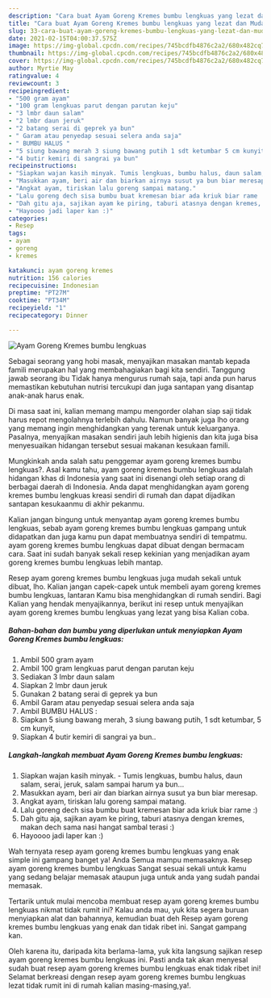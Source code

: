 ```yaml
---
description: "Cara buat Ayam Goreng Kremes bumbu lengkuas yang lezat dan Mudah Dibuat"
title: "Cara buat Ayam Goreng Kremes bumbu lengkuas yang lezat dan Mudah Dibuat"
slug: 33-cara-buat-ayam-goreng-kremes-bumbu-lengkuas-yang-lezat-dan-mudah-dibuat
date: 2021-02-15T04:00:37.575Z
image: https://img-global.cpcdn.com/recipes/745bcdfb4876c2a2/680x482cq70/ayam-goreng-kremes-bumbu-lengkuas-foto-resep-utama.jpg
thumbnail: https://img-global.cpcdn.com/recipes/745bcdfb4876c2a2/680x482cq70/ayam-goreng-kremes-bumbu-lengkuas-foto-resep-utama.jpg
cover: https://img-global.cpcdn.com/recipes/745bcdfb4876c2a2/680x482cq70/ayam-goreng-kremes-bumbu-lengkuas-foto-resep-utama.jpg
author: Myrtie May
ratingvalue: 4
reviewcount: 3
recipeingredient:
- "500 gram ayam"
- "100 gram lengkuas parut dengan parutan keju"
- "3 lmbr daun salam"
- "2 lmbr daun jeruk"
- "2 batang serai di geprek ya bun"
- " Garam atau penyedap sesuai selera anda saja"
- " BUMBU HALUS "
- "5 siung bawang merah 3 siung bawang putih 1 sdt ketumbar 5 cm kunyit"
- "4 butir kemiri di sangrai ya bun"
recipeinstructions:
- "Siapkan wajan kasih minyak. Tumis lengkuas, bumbu halus, daun salam, serai, jeruk, salam sampai harum ya bun..."
- "Masukkan ayam, beri air dan biarkan airnya susut ya bun biar meresap."
- "Angkat ayam, tiriskan lalu goreng sampai matang."
- "Lalu goreng dech sisa bumbu buat kremesan biar ada kriuk biar rame :)"
- "Dah gitu aja, sajikan ayam ke piring, taburi atasnya dengan kremes, makan dech sama nasi hangat sambal terasi :)"
- "Hayoooo jadi laper kan :)"
categories:
- Resep
tags:
- ayam
- goreng
- kremes

katakunci: ayam goreng kremes 
nutrition: 156 calories
recipecuisine: Indonesian
preptime: "PT27M"
cooktime: "PT34M"
recipeyield: "1"
recipecategory: Dinner

---
```



![Ayam Goreng Kremes bumbu lengkuas](https://img-global.cpcdn.com/recipes/745bcdfb4876c2a2/680x482cq70/ayam-goreng-kremes-bumbu-lengkuas-foto-resep-utama.jpg)

Sebagai seorang yang hobi masak, menyajikan masakan mantab kepada famili merupakan hal yang membahagiakan bagi kita sendiri. Tanggung jawab seorang ibu Tidak hanya mengurus rumah saja, tapi anda pun harus memastikan kebutuhan nutrisi tercukupi dan juga santapan yang disantap anak-anak harus enak.

Di masa  saat ini, kalian memang mampu mengorder olahan siap saji tidak harus repot mengolahnya terlebih dahulu. Namun banyak juga lho orang yang memang ingin menghidangkan yang terenak untuk keluarganya. Pasalnya, menyajikan masakan sendiri jauh lebih higienis dan kita juga bisa menyesuaikan hidangan tersebut sesuai makanan kesukaan famili. 



Mungkinkah anda salah satu penggemar ayam goreng kremes bumbu lengkuas?. Asal kamu tahu, ayam goreng kremes bumbu lengkuas adalah hidangan khas di Indonesia yang saat ini disenangi oleh setiap orang di berbagai daerah di Indonesia. Anda dapat menghidangkan ayam goreng kremes bumbu lengkuas kreasi sendiri di rumah dan dapat dijadikan santapan kesukaanmu di akhir pekanmu.

Kalian jangan bingung untuk menyantap ayam goreng kremes bumbu lengkuas, sebab ayam goreng kremes bumbu lengkuas gampang untuk didapatkan dan juga kamu pun dapat membuatnya sendiri di tempatmu. ayam goreng kremes bumbu lengkuas dapat dibuat dengan bermacam cara. Saat ini sudah banyak sekali resep kekinian yang menjadikan ayam goreng kremes bumbu lengkuas lebih mantap.

Resep ayam goreng kremes bumbu lengkuas juga mudah sekali untuk dibuat, lho. Kalian jangan capek-capek untuk membeli ayam goreng kremes bumbu lengkuas, lantaran Kamu bisa menghidangkan di rumah sendiri. Bagi Kalian yang hendak menyajikannya, berikut ini resep untuk menyajikan ayam goreng kremes bumbu lengkuas yang lezat yang bisa Kalian coba.

<!--inarticleads1-->

##### Bahan-bahan dan bumbu yang diperlukan untuk menyiapkan Ayam Goreng Kremes bumbu lengkuas:

1. Ambil 500 gram ayam
1. Ambil 100 gram lengkuas parut dengan parutan keju
1. Sediakan 3 lmbr daun salam
1. Siapkan 2 lmbr daun jeruk
1. Gunakan 2 batang serai di geprek ya bun
1. Ambil  Garam atau penyedap sesuai selera anda saja
1. Ambil  BUMBU HALUS :
1. Siapkan 5 siung bawang merah, 3 siung bawang putih, 1 sdt ketumbar, 5 cm kunyit,
1. Siapkan 4 butir kemiri di sangrai ya bun..




<!--inarticleads2-->

##### Langkah-langkah membuat Ayam Goreng Kremes bumbu lengkuas:

1. Siapkan wajan kasih minyak. - Tumis lengkuas, bumbu halus, daun salam, serai, jeruk, salam sampai harum ya bun...
1. Masukkan ayam, beri air dan biarkan airnya susut ya bun biar meresap.
1. Angkat ayam, tiriskan lalu goreng sampai matang.
1. Lalu goreng dech sisa bumbu buat kremesan biar ada kriuk biar rame :)
1. Dah gitu aja, sajikan ayam ke piring, taburi atasnya dengan kremes, makan dech sama nasi hangat sambal terasi :)
1. Hayoooo jadi laper kan :)




Wah ternyata resep ayam goreng kremes bumbu lengkuas yang enak simple ini gampang banget ya! Anda Semua mampu memasaknya. Resep ayam goreng kremes bumbu lengkuas Sangat sesuai sekali untuk kamu yang sedang belajar memasak ataupun juga untuk anda yang sudah pandai memasak.

Tertarik untuk mulai mencoba membuat resep ayam goreng kremes bumbu lengkuas nikmat tidak rumit ini? Kalau anda mau, yuk kita segera buruan menyiapkan alat dan bahannya, kemudian buat deh Resep ayam goreng kremes bumbu lengkuas yang enak dan tidak ribet ini. Sangat gampang kan. 

Oleh karena itu, daripada kita berlama-lama, yuk kita langsung sajikan resep ayam goreng kremes bumbu lengkuas ini. Pasti anda tak akan menyesal sudah buat resep ayam goreng kremes bumbu lengkuas enak tidak ribet ini! Selamat berkreasi dengan resep ayam goreng kremes bumbu lengkuas lezat tidak rumit ini di rumah kalian masing-masing,ya!.

